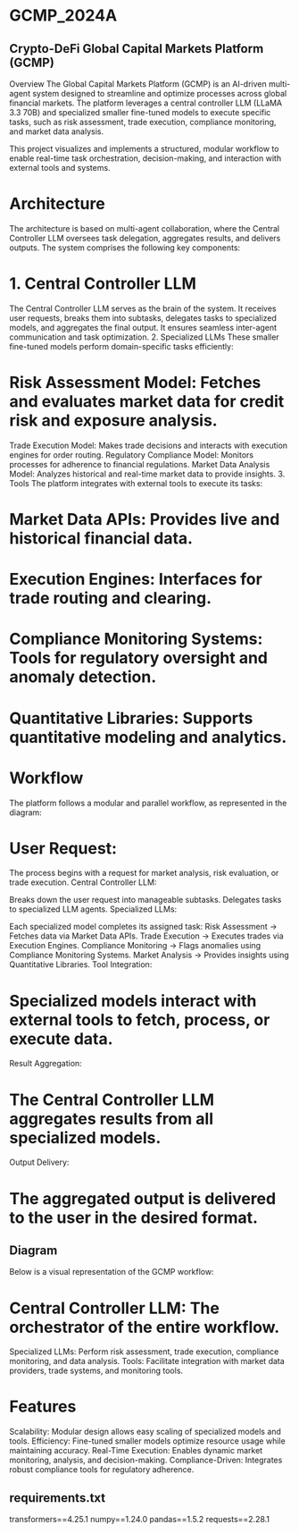 # GCMP_2024A
## Crypto-DeFi Global Capital Markets Platform (GCMP)
Overview
The Global Capital Markets Platform (GCMP) is an AI-driven multi-agent system designed to streamline and optimize processes across global financial markets. The platform leverages a central controller LLM (LLaMA 3.3 70B) and specialized smaller fine-tuned models to execute specific tasks, such as risk assessment, trade execution, compliance monitoring, and market data analysis.

This project visualizes and implements a structured, modular workflow to enable real-time task orchestration, decision-making, and interaction with external tools and systems.

# Architecture
The architecture is based on multi-agent collaboration, where the Central Controller LLM oversees task delegation, aggregates results, and delivers outputs. The system comprises the following key components:

# 1. Central Controller LLM
The Central Controller LLM serves as the brain of the system.
It receives user requests, breaks them into subtasks, delegates tasks to specialized models, and aggregates the final output.
It ensures seamless inter-agent communication and task optimization.
2. Specialized LLMs
These smaller fine-tuned models perform domain-specific tasks efficiently:

# Risk Assessment Model: Fetches and evaluates market data for credit risk and exposure analysis.
Trade Execution Model: Makes trade decisions and interacts with execution engines for order routing.
Regulatory Compliance Model: Monitors processes for adherence to financial regulations.
Market Data Analysis Model: Analyzes historical and real-time market data to provide insights.
3. Tools
The platform integrates with external tools to execute its tasks:

# Market Data APIs: Provides live and historical financial data.
# Execution Engines: Interfaces for trade routing and clearing.
# Compliance Monitoring Systems: Tools for regulatory oversight and anomaly detection.
# Quantitative Libraries: Supports quantitative modeling and analytics.

# Workflow
The platform follows a modular and parallel workflow, as represented in the diagram:

# User Request:

The process begins with a request for market analysis, risk evaluation, or trade execution.
Central Controller LLM:

Breaks down the user request into manageable subtasks.
Delegates tasks to specialized LLM agents.
Specialized LLMs:

Each specialized model completes its assigned task:
Risk Assessment → Fetches data via Market Data APIs.
Trade Execution → Executes trades via Execution Engines.
Compliance Monitoring → Flags anomalies using Compliance Monitoring Systems.
Market Analysis → Provides insights using Quantitative Libraries.
Tool Integration:

# Specialized models interact with external tools to fetch, process, or execute data.
Result Aggregation:

# The Central Controller LLM aggregates results from all specialized models.
Output Delivery:

# The aggregated output is delivered to the user in the desired format.

## Diagram
Below is a visual representation of the GCMP workflow:




# Central Controller LLM: The orchestrator of the entire workflow.
Specialized LLMs: Perform risk assessment, trade execution, compliance monitoring, and data analysis.
Tools: Facilitate integration with market data providers, trade systems, and monitoring tools.
# Features
Scalability: Modular design allows easy scaling of specialized models and tools.
Efficiency: Fine-tuned smaller models optimize resource usage while maintaining accuracy.
Real-Time Execution: Enables dynamic market monitoring, analysis, and decision-making.
Compliance-Driven: Integrates robust compliance tools for regulatory adherence.

## requirements.txt
transformers==4.25.1
numpy==1.24.0
pandas==1.5.2
requests==2.28.1


